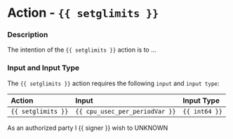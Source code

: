 # Action - `{{ setglimits }}`

### Description

The intention of the `{{ setglimits }}` action is to ... 

### Input and Input Type

The `{{ setglimits }}` action requires the following `input` and `input type`:

| Action | Input | Input Type |
|:--|:--|:--|
| `{{ setglimits }}` | `{{ cpu_usec_per_periodVar }}` | `{{ int64 }}` |

As an authorized party I {{ signer }} wish to UNKNOWN
